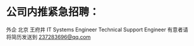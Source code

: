 # 公司内推紧急招聘：

外企
北京  王府井
IT Systems Engineer 
Technical Support Engineer
有意者请将简历发送到
237283696@qq.com
